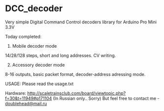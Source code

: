 # DCC_decoder

Very simple Digital Command Control decoders library for Arduino Pro Mini 3.3V

Today completed:

1. Mobile decoder mode

14/28/128 steps, short and long addresses. CV writing. 

2. Accessory decoder mode

8-16  outputs, basic packet format, decoder-address adressing mode.

USAGE: Please read the usage.txt


Hardware: http://scaletrainsclub.com/board/viewtopic.php?f=30&t=11949#p171104 (In Russian only.. Sorry)
But feel free to contact me - doublehead@mail.ru
